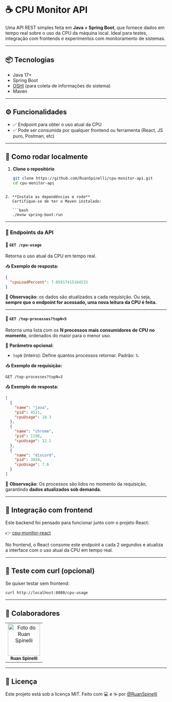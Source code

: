 # ☕ CPU Monitor API

Uma API REST simples feita em **Java + Spring Boot**, que fornece dados em tempo real sobre o uso da CPU da máquina local. Ideal para testes, integração com frontends e experimentos com monitoramento de sistemas.

---

## 📦 Tecnologias

- Java 17+
- Spring Boot
- [OSHI](https://github.com/oshi/oshi) (para coleta de informações do sistema)
- Maven

---

## ⚙️ Funcionalidades

- ✅ Endpoint para obter o uso atual da CPU
- ✅ Pode ser consumida por qualquer frontend ou ferramenta (React, JS puro, Postman, etc)

---

## 🚀 Como rodar localmente

1. **Clone o repositório**  
   ```bash
   git clone https://github.com/RuanSpinelli/cpu-monitor-api.git
   cd cpu-monitor-api
```

2. **Instale as dependências e rode**
   Certifique-se de ter o Maven instalado:

   ```bash
   ./mvnw spring-boot:run
   ```
---
### 📌 **Endpoints da API**

#### 🔹 `GET /cpu-usage`

Retorna o uso atual da CPU em tempo real.

📥 **Exemplo de resposta:**

```json
{
  "cpuLoadPercent": 7.05917415164533
}
```

📌 **Observação:** os dados são atualizados a cada requisição. Ou seja, **sempre que o endpoint for acessado, uma nova leitura da CPU é feita.**

---

#### 🔹 `GET /top-processes?topN=5`

Retorna uma lista com os **N processos mais consumidores de CPU no momento**, ordenados do maior para o menor uso.

🔧 **Parâmetro opcional:**

* `topN` (inteiro): Define quantos processos retornar.
  Padrão: `5`.

📥 **Exemplo de requisição:**

```
GET /top-processes?topN=3
```

📤 **Exemplo de resposta:**

```json
[
  {
    "name": "java",
    "pid": 4521,
    "cpuUsage": 18.3
  },
  {
    "name": "chrome",
    "pid": 1198,
    "cpuUsage": 12.1
  },
  {
    "name": "discord",
    "pid": 3020,
    "cpuUsage": 7.6
  }
]
```

📌 **Observação:** Os processos são lidos no momento da requisição, garantindo **dados atualizados sob demanda.**

---

## 📡 Integração com frontend

Este backend foi pensado para funcionar junto com o projeto React:

👉 [cpu-monitor-react](https://github.com/RuanSpinelli/cpu-monitor-react)

No frontend, o React consome este endpoint a cada 2 segundos e atualiza a interface com o uso atual da CPU em tempo real.

---

## 🧪 Teste com curl (opcional)

Se quiser testar sem frontend:

```bash
curl http://localhost:8080/cpu-usage
```
---
## 🤝 Colaboradores

<table>
  <tr>
    <td align="center">
      <a href="https://github.com/RuanSpinelli">
        <img src="https://avatars.githubusercontent.com/RuanSpinelli" width="100px;" alt="Foto do Ruan Spinelli"/><br>
        <sub>
          <b>Ruan Spinelli</b>
        </sub>
      </a>
    </td>
  </tr>
</table>

---

## 📄 Licença

Este projeto está sob a licença MIT.
Feito com 💻 e ☕ por [@RuanSpinelli](https://github.com/RuanSpinelli)



